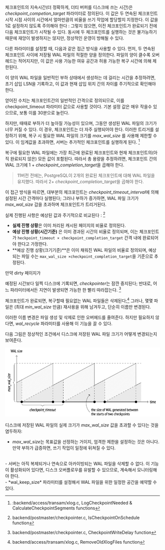 체크포인트의 지속시간(더 정확하게, 더티 버퍼를 디스크에 쓰는 시간)은 *checkpoint_competion_target* 파라미터로 정의된다. 이 값은 두 연속된 체크포인트 시작 시점 사이의 시간에서 얼마만큼의 비율을 쓰기 작업에 할당할지 지정한다.
이 값을 1로 설정하지 않도록 주의해야 한다 : 그렇지 않으면, 이전 체크포인트가 완료되기 전에 다음 체크포인트가 시작될 수 있다. 동시에 두 체크포인트를 실행하는 것은 불가능하기 때문에 재앙이 발생하지는 않지만, 정상적인 운영이 방해될 수 있다.

다른 파라미터를 설정할 때, 다음과 같은 접근 방식을 사용할 수 있다.
먼저, 두 연속된 체크포인트 사이에 저장될 WAL 파일의 적절한 양을 정의한다. 파일의 양이 클수록 오버헤드는 적어지지만, 이 값은 사용 가능한 여유 공간과 허용 가능한 복구 시간에 의해 제한된다.

이 양의 WAL 파일을 일반적인 부하 상태에서 생성하는 데 걸리는 시간을 추정하려면, 초기 삽입 LSN을 기록하고, 이 값과 현재 삽입 위치 간의 차이를 주기적으로 확인해야 한다.

얻어진 수치는 체크포인트간의 일반적인 간격으로 정의되므로, 이를 checkpoint_timeout 파라미터 값으로 사용할 것이다. 기본 설정 값은 매우 작을수 있으므로, 보통 이를 30분으로 늘린다.


하지만, 때때로 부하가 더 높아질 가능성이 있으며, 그동안 생성된 WAL 파일의 크기가 너무 커질 수 있다. 이 경우, 체크포인트는 더 자주 실행되어야 한다. 이러한 트리거를 설정하기 위해, 복구 시 필요한 WAL 파일의 크기를 *max_wal_size* 를 사용해 제한할 수 있다.
이 임계값을 초과하면, 서버는 추가적인 체크포인트를 실행하게 된다. [^1]

복구에 필요한 WAL 파일에는 가장 최근에 완료된 체크포인트와 현재 체크포인트의(아직 완료되지 않은) 모든 값이 포함된다. 따라서 총 용량을 추정하려면, 체크포인트 간의 WAL 크기에 1 + *checkpoint_completion_target*을 곱해야 한다.

> 11버전 전에는, PostgreSQL이 2개의 완료된 체크포인트에 대해 WAL 파일을 유지했다. 따라서 2+ *checkpoint_completion_target*을 곱해야 한다.


이 접근 방식을 따르면, 대부분의 체크포인트는 *checkpoint_timeout_interval*에 의해 설정된 시간 간격마다 실행된다; 그러나 부하가 증가하면, WAL 파일 크기가 *max_wal_size* 갑을 초과하며 체크포인트가 트리거된다.

실제 진행된 사항은 예상된 값과 주기적으로 비교된다 : [^2]

- **실제 진행 상황**은 이미 처리된 캐시된 페이지의 비율로 정의된다.
- **예상 진행 상황(시간기준)** 은 이미 경과된 시간의 비율로 정의되며, 이는 체크포인트가 `heckpoint_timeout × checkpoint_completion_target` 간격 내에 완료되어야 한다고 가정한다.
- **예상 진행 상황(크기기준)**은 이미 채워진 WAL 파일의 비율로 정의되며, 예상되는 파일 수는 `max_wal_size ×checkpoint_completion_target`을 기준으로 추정된다.

만약 dirty 페이지가 

예정된 시간보다 일찍 디스크에 기록되면, *checkpointer*는 잠깐 중지된다; 반대로, 어느 파라미터에서든 지연이 발생되면 가능한 한 빨리 따라잡는다. [^3]

체크포인트가 완료되면, 복구할때 필요없는 WAL 파일들은 삭제된다;[^4]
그러나, 몇몇 파일은 (최대 *min_wal_size* 만큼) 재사용을 위해 남겨두고, 단순히 이름만 변경된다.

이러한 이름 변경은 파일 생성 및 삭제로 인한 오버헤드를 줄여준다. 하지만 필요하지 않다면, *wal_recycle* 파라미터를 사용해 이 기능을 끌 수 있다.

다음 그림은 정상적인 조건에서 디스크에 저장된 WAL 파일 크기가 어떻게 변경되는지 보여준다.

![](image/CleanShot%20-000081.png)

디스크에 저장된 WAL 파일의 실제 크기가 *max_wal_size* 값을 초과할 수 있다는 것을 염두하자:
- *max_wal_size*는 목표값을 선정하는 거이지, 엄격한 제한을 설정하는 것은 아니다. 만약 부하가 급증하면, 쓰기 작업이 일정에 뒤쳐질 수 있다.
<br>
- 서버는 아직 복제되거나 연속으로 아카이빙되는 WAL 파일을 삭제할 수 없다. 이 기능이 활성화되어 있다면, 디스크 오버플로우를 유발할 수 있으므로, 계속해서 모니터링해야 한다.
<br>
- *wal_keep_size* 파라미터를 설정해서 WAL 파일을 위한 일정한 공간을 예약할 수 있다.



[^1]::backend/access/transam/xlog.c, LogCheckpointNeeded & CalculateCheckpointSegments functions
[^2]:backend/postmaster/checkpointer.c, IsCheckpointOnSchedule function
[^3]:backend/postmaster/checkpointer.c, CheckpointWriteDelay function
[^4]:backend/access/transam/xlog.c, RemoveOldXlogFiles function